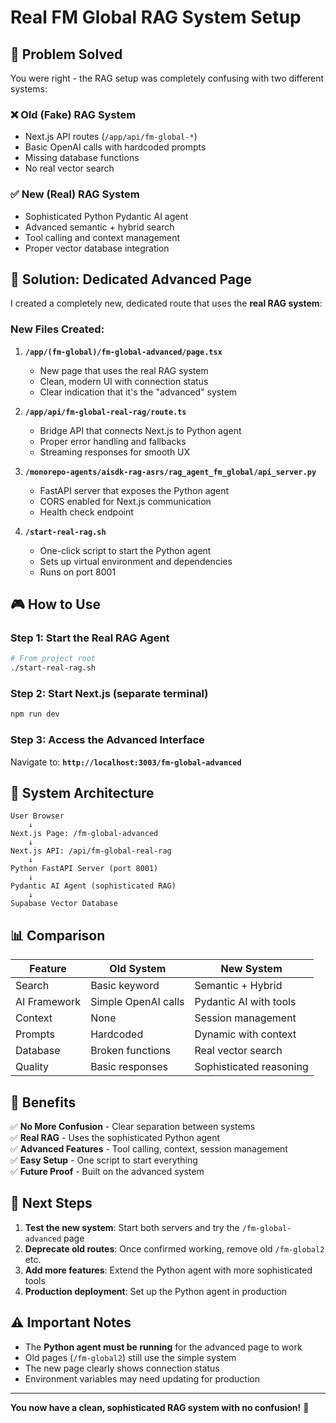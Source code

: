 # Real FM Global RAG System Setup

## 🎯 **Problem Solved**

You were right - the RAG setup was completely confusing with two different systems:

### ❌ **Old (Fake) RAG System**
- Next.js API routes (`/app/api/fm-global-*`) 
- Basic OpenAI calls with hardcoded prompts
- Missing database functions
- No real vector search

### ✅ **New (Real) RAG System** 
- Sophisticated Python Pydantic AI agent
- Advanced semantic + hybrid search  
- Tool calling and context management
- Proper vector database integration

## 🚀 **Solution: Dedicated Advanced Page**

I created a completely new, dedicated route that uses the **real RAG system**:

### **New Files Created:**

1. **`/app/(fm-global)/fm-global-advanced/page.tsx`** 
   - New page that uses the real RAG system
   - Clean, modern UI with connection status
   - Clear indication that it's the "advanced" system

2. **`/app/api/fm-global-real-rag/route.ts`**
   - Bridge API that connects Next.js to Python agent
   - Proper error handling and fallbacks
   - Streaming responses for smooth UX

3. **`/monorepo-agents/aisdk-rag-asrs/rag_agent_fm_global/api_server.py`**
   - FastAPI server that exposes the Python agent
   - CORS enabled for Next.js communication
   - Health check endpoint

4. **`/start-real-rag.sh`**
   - One-click script to start the Python agent
   - Sets up virtual environment and dependencies
   - Runs on port 8001

## 🎮 **How to Use**

### Step 1: Start the Real RAG Agent
```bash
# From project root
./start-real-rag.sh
```

### Step 2: Start Next.js (separate terminal)
```bash
npm run dev
```

### Step 3: Access the Advanced Interface
Navigate to: **`http://localhost:3003/fm-global-advanced`**

## 🔄 **System Architecture**

```
User Browser
    ↓
Next.js Page: /fm-global-advanced  
    ↓
Next.js API: /api/fm-global-real-rag
    ↓  
Python FastAPI Server (port 8001)
    ↓
Pydantic AI Agent (sophisticated RAG)
    ↓
Supabase Vector Database
```

## 📊 **Comparison**

| Feature | Old System | New System |
|---------|------------|------------|
| Search | Basic keyword | Semantic + Hybrid |
| AI Framework | Simple OpenAI calls | Pydantic AI with tools |
| Context | None | Session management |
| Prompts | Hardcoded | Dynamic with context |
| Database | Broken functions | Real vector search |
| Quality | Basic responses | Sophisticated reasoning |

## 🎯 **Benefits**

✅ **No More Confusion** - Clear separation between systems  
✅ **Real RAG** - Uses the sophisticated Python agent  
✅ **Advanced Features** - Tool calling, context, session management  
✅ **Easy Setup** - One script to start everything  
✅ **Future Proof** - Built on the advanced system  

## 🧹 **Next Steps**

1. **Test the new system**: Start both servers and try the `/fm-global-advanced` page
2. **Deprecate old routes**: Once confirmed working, remove old `/fm-global2` etc.
3. **Add more features**: Extend the Python agent with more sophisticated tools
4. **Production deployment**: Set up the Python agent in production

## ⚠️ **Important Notes**

- The **Python agent must be running** for the advanced page to work
- Old pages (`/fm-global2`) still use the simple system
- The new page clearly shows connection status
- Environment variables may need updating for production

---

**You now have a clean, sophisticated RAG system with no confusion!** 🎉